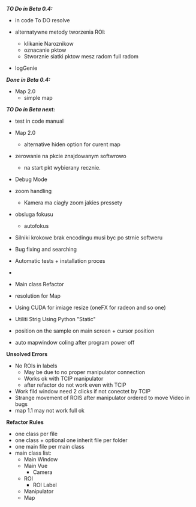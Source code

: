 ***TO Do in Beta 0.4:***

- in code To DO resolve
- alternatywne metody tworzenia ROI:
  - klikanie Naroznikow
  - oznacanie pktow
  - Stworznie siatki pktow mesz radom full radom
  
- logGenie

***Done in Beta 0.4:***
- Map 2.0
  - simple map

***TO Do in Beta next:***

- test in code manual

- Map 2.0
  - alternative hiden option for curent map

- zerowanie na pkcie znajdowanym softwrowo
  - na start pkt wybierany recznie.

- Debug Mode

- zoom handling
  - Kamera ma ciagły zoom jakies pressety

- obsluga fokusu
  - autofokus
  
- Silniki krokowe brak encodingu musi byc po strnie softweru

- Bug fixing and searching

- Automatic tests + installation proces
- 
- Main class Refactor

- resolution for Map

- Using CUDA for imiage resize (oneFX for radeon and so one)

- Utiliti Strig Using Python "Static"

- position on the sample on main screen + cursor position

- auto mapwindow coling after program power off

**Unsolved Errors**

- No ROIs in labels
  - May be due to no proper manipulator connection
  - Works ok with TCIP manipulator
  - after refactor do not work even with TCIP
- Work fild window need 2 clicks if not conectet by TCIP
- Strange movement of ROIS after manipulator ordered to move Video in bugs
- map 1.1 may not work full ok 

**Refactor Rules**
- one class per file
- one class + optional one inherit file per folder
- one main file per main class
- main class list:
  - Main Window
  - Main Vue
    - Camera
  - ROI
    - ROI Label
  - Manipulator
  - Map
